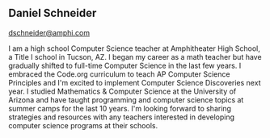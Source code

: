 ## Daniel Schneider

[dschneider@amphi.com](mailto:dschneider@amphi.com)

I am a high school Computer Science teacher at Amphitheater High School, a Title I school in Tucson, AZ. I began my career as a math teacher but have gradually shifted to full-time Computer Science in the last few years. I embraced the Code.org curriculum to teach AP Computer Science Principles and I'm excited to implement Computer Science Discoveries next year. I studied Mathematics & Computer Science at the University of Arizona and have taught programming and computer science topics at summer camps for the last 10 years. I'm looking forward to sharing strategies and resources with any teachers interested in developing computer science programs at their schools.
